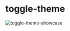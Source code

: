 # toggle-theme

![toggle-theme-showcase](https://user-images.githubusercontent.com/91861324/167568640-bc989648-c8ac-49b4-a2da-dac95035e581.png)

